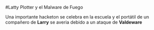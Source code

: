 #Latty Plotter y el Malware de Fuego

Una importante hacketon se celebra en la escuela y el portátil de un compañero de **Larry**
se averia debido a un ataque de **Valdeware**
